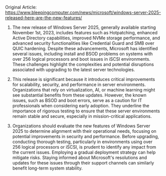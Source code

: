 Original Article: https://www.bleepingcomputer.com/news/microsoft/windows-server-2025-released-here-are-the-new-features/

1) The new release of Windows Server 2025, generally available starting November 1st, 2023, includes features such as Hotpatching, enhanced Active Directory capabilities, improved NVMe storage performance, and advanced security functionalities like Credential Guard and SMB over QUIC hardening. Despite these advancements, Microsoft has identified several issues, including install and BSOD problems on systems with over 256 logical processors and boot issues in iSCSI environments. These challenges highlight the complexities and potential disruptions associated with upgrading to the latest server technologies.

2) This release is significant because it introduces critical improvements for scalability, security, and performance in server environments. Organizations that rely on virtualization, AI, or machine learning might see substantial benefits from these updates. However, the known issues, such as BSOD and boot errors, serve as a caution for IT professionals when considering early adoption. They underline the importance of rigorous testing to ensure that these server environments remain stable and secure, especially in mission-critical applications.

3) Organizations should evaluate the new features of Windows Server 2025 to determine alignment with their operational needs, focusing on potential improvements in security and performance. Before upgrading, conducting thorough testing, particularly in environments using over 256 logical processors or iSCSI, is prudent to identify any impact from the current issues. Employing a gradual deployment strategy can help mitigate risks. Staying informed about Microsoft's resolutions and updates for these issues through their support channels can similarly benefit long-term system stability.